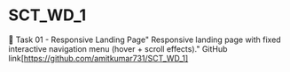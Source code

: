 # SCT_WD_1
📌 Task 01 - Responsive Landing Page" Responsive landing page with fixed interactive navigation menu (hover + scroll effects)."
GitHub link[https://github.com/amitkumar731/SCT_WD_1]
